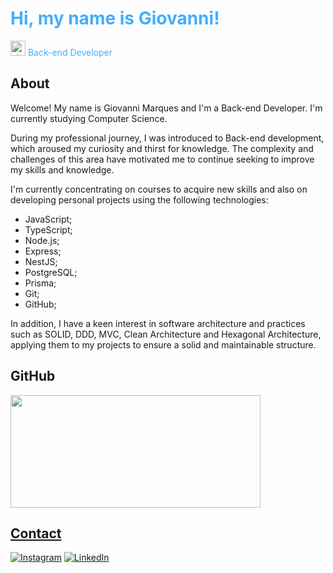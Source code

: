 <h1 style="color: #44AEFB", font-size: 32px>Hi, my name is Giovanni!</h1>

<p style="color: #44AEFB"><img width="24" alt="about" src="https://em-content.zobj.net/thumbs/120/apple/354/technologist-medium-skin-tone_1f9d1-1f3fd-200d-1f4bb.png"> Back-end Developer</p>

<h2 style="color: #44AEFB, font-size: 24px">About</h2>

Welcome! My name is Giovanni Marques and I'm a Back-end Developer. I'm currently studying Computer Science.

During my professional journey, I was introduced to Back-end development, which aroused my curiosity and thirst for knowledge. The complexity and challenges of this area have motivated me to continue seeking to improve my skills and knowledge.

I'm currently concentrating on courses to acquire new skills and also on developing personal projects using the following technologies:

<ul>
  <li>JavaScript;</li>
  <li>TypeScript;</li>
  <li>Node.js;</li>
  <li>Express;</li>
  <li>NestJS;</li>
  <li>PostgreSQL;</li>
  <li>Prisma;</li>
  <li>Git;</li>
  <li>GitHub;</li>
</ul>

In addition, I have a keen interest in software architecture and practices such as SOLID, DDD, MVC, Clean Architecture and Hexagonal Architecture, applying them to my projects to ensure a solid and maintainable structure.

<h2 style="color: #44AEFB, font-size: 24px">GitHub</h2>

<div align="left">
  <a href="https://github.com/GMarques30">
  <img height="180" width="400" src="https://github-readme-stats.vercel.app/api/top-langs/?username=GMarques30&layout=compact&langs_count=7&theme=transparent"/>
</div>

<h2 style="color: #44AEFB, font-size: 24px">Contact</h2>

[![Instagram](https://img.shields.io/badge/Instagram-E4405F?style=for-the-badge&logo=instagram&logoColor=white)](https://www.instagram.com/g.marques30/)
[![LinkedIn](https://img.shields.io/badge/LinkedIn-0077B5?style=for-the-badge&logo=linkedin&logoColor=white)](https://www.linkedin.com/in/gmarques30/)

